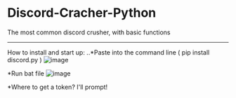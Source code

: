 # Discord-Cracher-Python

The most common discord crusher, with basic functions
_____

How to install and start up:
..*Paste into the command line ( pip install discord.py )
![image](https://user-images.githubusercontent.com/69690887/176690106-a3ec703b-2aa5-4e50-b9b0-d75fe528604f.png)


*Run bat file
![image](https://user-images.githubusercontent.com/69690887/176689847-cb035873-c28c-4cb1-ab36-51d85ec5027c.png)

*Where to get a token? I'll prompt!


